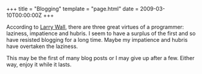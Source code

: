 +++
title = "Blogging"
template = "page.html"
date = 2009-03-10T00:00:00Z
+++

According to [Larry Wall](http://en.wikipedia.org/wiki/Larry_Wall), there are
three great virtues of a programmer: laziness, impatience and hubris. I seem
to have a surplus of the first and so have resisted blogging for a long time.
Maybe my impatience and hubris have overtaken the laziness.

This may be the first of many blog posts or I may give up after a few. Either
way, enjoy it while it lasts.
